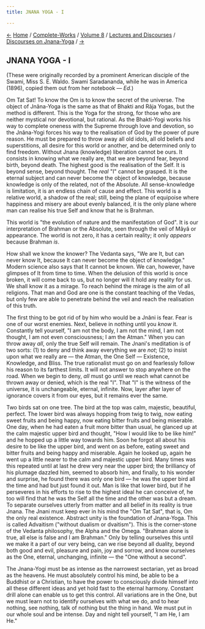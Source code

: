```yaml
---
title: JNANA YOGA - I

---
```

<div>

[←](../../../volume_7/epistles_third_series/53_alberta.htm)
[Home](../../../../index.htm) /
[Complete-Works](../../../complete_works.htm) / [Volume
8](../../volume_8_contents.htm) / [Lectures and
Discourses](../lectures_and_discourses_contents.htm) / [Discourses on
Jnana-Yoga](discourses_on_jnana-yoga_contents.htm)
/ [→](jnana-yoga_ii.htm)

  

## JNANA YOGA - I

(These were originally recorded by a prominent American disciple of the
Swami, Miss S. E. Waldo. Swami Saradananda, while he was in America
(1896), copied them out from her notebook — *Ed*.)

Om Tat Sat! To know the Om is to know the secret of the universe. The
object of Jnâna-Yoga is the same as that of Bhakti and Râja Yogas, but
the method is different. This is the Yoga for the strong, for those who
are neither mystical nor devotional, but rational. As the Bhakti-Yogi
works his way to complete oneness with the Supreme through love and
devotion, so the Jnâna-Yogi forces his way to the realisation of God by
the power of pure reason. He must be prepared to throw away all old
idols, all old beliefs and superstitions, all desire for this world or
another, and be determined only to find freedom. Without Jnana
(knowledge) liberation cannot be ours. It consists in knowing what we
really are, that we are beyond fear, beyond birth, beyond death. The
highest good is the realisation of the Self. It is beyond sense, beyond
thought. The *real* "I" cannot be grasped. It is the eternal subject and
can never become the object of knowledge, because knowledge is only of
the related, not of the Absolute. All sense-knowledge is limitation, it
is an endless chain of cause and effect. This world is a relative world,
a shadow of the real; still, being the plane of equipoise where
happiness and misery are about evenly balanced, it is the only plane
where man can realise his true Self and know that he is Brahman.

This world is "the evolution of nature and the manifestation of God". It
is our interpretation of Brahman or the Absolute, seen through the veil
of Mâyâ or appearance. The world is not zero, it has a certain reality;
it only *appears* because Brahman *is*.

How shall we know the knower? The Vedanta says, "We are It, but can
never know It, because It can never become the object of knowledge."
Modern science also says that It cannot be known. We can, however, have
glimpses of It from time to time. When the delusion of this world is
once broken, it will come back to us, but no longer will it hold any
reality for us. We shall know it as a mirage. To reach behind the mirage
is the aim of all religions. That man and God are one is the constant
teaching of the Vedas, but only few are able to penetrate behind the
veil and reach the realisation of this truth.

The first thing to be got rid of by him who would be a Jnâni is fear.
Fear is one of our worst enemies. Next, believe in nothing until you
*know* it. Constantly tell yourself, "I am not the body, I am not the
mind, I am not thought, I am not even consciousness; I am the Atman."
When you can throw away *all*, only the true Self will remain. The
Jnani's meditation is of two sorts: (1) to deny and think away
everything we are *not*; (2) to insist upon what we really are — the
Atman, the One Self — Existence, Knowledge, and Bliss. The true
rationalist must go on and fearlessly follow his reason to its farthest
limits. It will not answer to stop anywhere on the road. When we begin
to deny, *all* must go until we reach what cannot be thrown away or
denied, which is the real "I". That "I" is the witness of the universe,
it is unchangeable, eternal, infinite. Now, layer after layer of
ignorance covers it from our eyes, but it remains ever the same.

Two birds sat on one tree. The bird at the top was calm, majestic,
beautiful, perfect. The lower bird was always hopping from twig to twig,
now eating sweet fruits and being happy, now eating bitter fruits and
being miserable. One day, when he had eaten a fruit more bitter than
usual, he glanced up at the calm majestic upper bird and thought, "How I
would like to be like him!" and he hopped up a little way towards him.
Soon he forgot all about his desire to be like the upper bird, and went
on as before, eating sweet and bitter fruits and being happy and
miserable. Again he looked up, again he went up a little nearer to the
calm and majestic upper bird. Many times was this repeated until at last
he drew very near the upper bird; the brilliancy of his plumage dazzled
him, seemed to absorb him, and finally, to his wonder and surprise, he
found there was only one bird — he was the upper bird all the time and
had but just found it out. Man is like that lower bird, but if he
perseveres in his efforts to rise to the highest ideal he can conceive
of, he too will find that he was the Self all the time and the other was
but a dream. To separate ourselves utterly from matter and all belief in
its reality is true Jnana. The Jnani must keep ever in his mind the "Om
Tat Sat", that is, Om the only real existence. Abstract unity is the
foundation of Jnana-Yoga. This is called Advaitism ("without dualism or
dvaitism"). This is the corner-stone of the Vedanta philosophy, the
Alpha and the Omega. "Brahman alone is true, all else is false and I am
Brahman." Only by telling ourselves this until we make it a part of our
very being, can we rise beyond all duality, beyond both good and evil,
pleasure and pain, joy and sorrow, and know ourselves as the One,
eternal, unchanging, infinite — the "One without a second".

The Jnana-Yogi must be as intense as the narrowest sectarian, yet as
broad as the heavens. He must absolutely control his mind, be able to be
a Buddhist or a Christian, to have the power to consciously divide
himself into all these different ideas and yet hold fast to the eternal
harmony. Constant drill alone can enable us to get this control. All
variations are in the One, but we must learn not to identify ourselves
with what we do, and to hear nothing, see nothing, talk of nothing but
the thing in hand. We must put in our whole soul and be intense. Day and
night tell yourself, "I am He, I am He."

</div>
